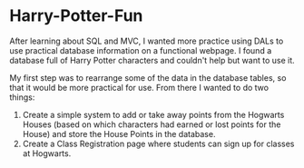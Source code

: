 # Harry-Potter-Fun

After learning about SQL and MVC, I wanted more practice using DALs to use practical database information on a functional webpage. I found a database full of Harry Potter characters and couldn't help but want to use it. 

My first step was to rearrange some of the data in the database tables, so that it would be more practical for use. From there I wanted to do two things:

1. Create a simple system to add or take away points from the Hogwarts Houses (based on which characters had earned or lost points for the House) and store the House Points in the database. 
2. Create a Class Registration page where students can sign up for classes at Hogwarts.